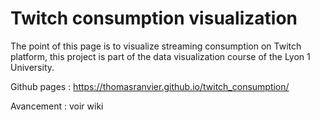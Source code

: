 # Twitch consumption visualization

The point of this page is to visualize streaming consumption on Twitch platform, this project is part of the data visualization course of the Lyon 1 University.

Github pages : https://thomasranvier.github.io/twitch_consumption/

Avancement : voir wiki

